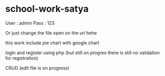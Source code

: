 # school-work-satya

User : admin
Pass : 123 

Or just change the file open on the url hehe

this work include 
pie chart with google chart

login and register using php (but still on progres there is still no validation for registration)

CRUD (edit file is on progress)
